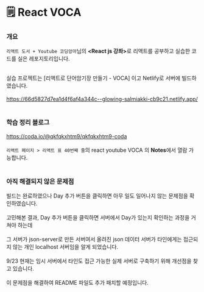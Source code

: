 # 🗒 React VOCA

### 개요
```리액트 도서 + Youtube 코딩앙마```님의 <strong><React js 강좌></strong>로 리액트를 공부하고 실습한 코드를 실은 레포지토리입니다. <br/><br/>

실습 프로젝트는 [리액트로 단어암기장 만들기 - VOCA] 이고 Netlify로 서버에 빌드하였습니다.<br/><br/>
https://66d5827d7ea1d4f6af4a344c--glowing-salmiakki-cb9c21.netlify.app/
<br/><br/>


### 학습 정리 블로그
https://coda.io/@qkfqkxhtm9/qkfqkxhtm9-coda<br/><br/>
```리액트 페이지 > 리액트 표 40번째 줄```의 react youtube VOCA 의 <strong>Notes</strong>에서 열람 가능합니다.
<br/><br/>

### 아직 해결되지 않은 문제점
빌드는 완료하였으나 Day 추가 버튼을 클릭하면 아무 일도 일어나지 않는 문제점을 확인하였습니다. <br/> <br/>
고민해본 결과, Day 추가 버튼을 클릭하면 서버에서 Day가 있는지 확인하는 과정을 거쳐야 하는데<br/> <br/>
그 서버가 json-server로 만든 서버여서 올려진 json 데이터 서버가 타인에게는 접근되지 않는 개인 localhost 서버임을 알게 되었습니다.<br/> <br/>
9/23 현재는 임시 서버에서 타인도 접근 가능한 실제 서버로 구축하기 위해 개선점을 찾고 있습니다.<br/> <br/>
이 문제점을 해결하여 README 파일도 추가 패치할 예정입니다.
